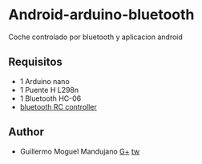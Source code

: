 # Android-arduino-bluetooth

Coche controlado por bluetooth y aplicacion android

## Requisitos

* 1 Arduino nano
* 1 Puente H L298n
* 1 Bluetooth HC-06
* [bluetooth RC controller](https://play.google.com/store/apps/details?id=braulio.calle.bluetoothRCcontroller&hl=es-419)

## Author

* Guillermo Moguel Mandujano [G+](https://www.google.com/+GuillermoMoguel) [tw](https://twitter.com/chipocrudos)
